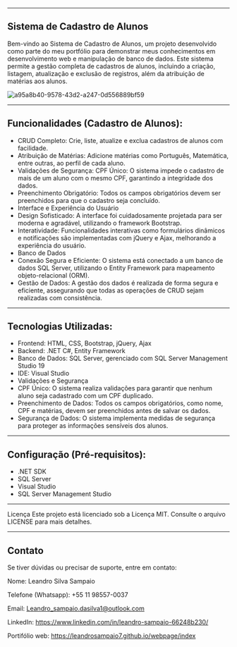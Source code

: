 ----------------------------------------------------------------------------------------------------------------------------------------------------
Sistema de Cadastro de Alunos
----------------------------------------------------------------------------------------------------------------------------------------------------

Bem-vindo ao Sistema de Cadastro de Alunos, um projeto desenvolvido como parte do meu portfólio para demonstrar meus conhecimentos em desenvolvimento
web e manipulação de banco de dados. Este sistema permite a gestão completa de cadastros de alunos, incluindo a criação, listagem, atualização e 
exclusão de registros, além da atribuição de matérias aos alunos.

![a95a8b40-9578-43d2-a247-0d556889bf59](https://github.com/user-attachments/assets/00d5c670-d64c-4bb4-90d6-74c0d92af055)

----------------------------------------------------------------------------------------------------------------------------------------------------
Funcionalidades (Cadastro de Alunos):
----------------------------------------------------------------------------------------------------------------------------------------------------

- CRUD Completo: Crie, liste, atualize e exclua cadastros de alunos com facilidade.
- Atribuição de Matérias: Adicione matérias como Português, Matemática, entre outras, ao perfil de cada aluno.
- Validações de Segurança: CPF Único: O sistema impede o cadastro de mais de um aluno com o mesmo CPF, garantindo a integridade dos dados.
- Preenchimento Obrigatório: Todos os campos obrigatórios devem ser preenchidos para que o cadastro seja concluído.
- Interface e Experiência do Usuário
- Design Sofisticado: A interface foi cuidadosamente projetada para ser moderna e agradável, utilizando o framework Bootstrap.
- Interatividade: Funcionalidades interativas como formulários dinâmicos e notificações são implementadas com jQuery e Ajax, melhorando a experiência do usuário.
- Banco de Dados
- Conexão Segura e Eficiente: O sistema está conectado a um banco de dados SQL Server, utilizando o Entity Framework para mapeamento objeto-relacional (ORM).
- Gestão de Dados: A gestão dos dados é realizada de forma segura e eficiente, assegurando que todas as operações de CRUD sejam realizadas com consistência.

----------------------------------------------------------------------------------------------------------------------------------------------------
Tecnologias Utilizadas:
----------------------------------------------------------------------------------------------------------------------------------------------------

- Frontend: HTML, CSS, Bootstrap, jQuery, Ajax
- Backend: .NET C#, Entity Framework
- Banco de Dados: SQL Server, gerenciado com SQL Server Management Studio 19
- IDE: Visual Studio
- Validações e Segurança
- CPF Único: O sistema realiza validações para garantir que nenhum aluno seja cadastrado com um CPF duplicado.
- Preenchimento de Dados: Todos os campos obrigatórios, como nome, CPF e matérias, devem ser preenchidos antes de salvar os dados.
- Segurança de Dados: O sistema implementa medidas de segurança para proteger as informações sensíveis dos alunos.

----------------------------------------------------------------------------------------------------------------------------------------------------
Configuração (Pré-requisitos):
----------------------------------------------------------------------------------------------------------------------------------------------------

- .NET SDK
- SQL Server
- Visual Studio
- SQL Server Management Studio
----------------------------------------------------------------------------------------------------------------------------------------------------

Licença
Este projeto está licenciado sob a Licença MIT. Consulte o arquivo LICENSE para mais detalhes.

----------------------------------------------------------------------------------------------------------------------------------------------------
Contato
----------------------------------------------------------------------------------------------------------------------------------------------------
Se tiver dúvidas ou precisar de suporte, entre em contato:

Nome: Leandro Silva Sampaio

Telefone (Whatsapp): +55 11 98557-0037

Email: Leandro_sampaio.dasilva1@outlook.com 

LinkedIn: https://www.linkedin.com/in/leandro-sampaio-66248b230/ 

Portifólio web: https://leandrosampaio7.github.io/webpage/index
